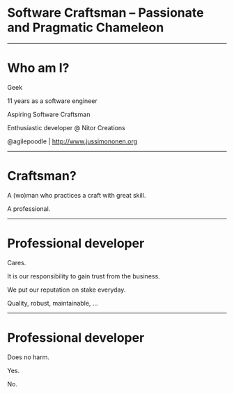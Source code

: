 # Software Craftsman – Passionate and Pragmatic Chameleon

---

# Who am I?

Geek

11 years as a software engineer

Aspiring Software Craftsman

Enthusiastic developer @ Nitor Creations

@agilepoodle | http://www.jussimononen.org  

---

# Craftsman?

A (wo)man who practices a craft with great skill.

A professional.

---

# Professional developer

Cares.

It is our responsibility to gain trust from the business.

We put our reputation on stake everyday.

<div class="small">Quality, robust, maintainable, ...</div>

---

# Professional developer

Does no harm.

Yes.

No.
